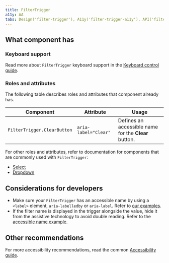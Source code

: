 ```yaml
---
title: FilterTrigger
a11y: AA
tabs: Design('filter-trigger'), A11y('filter-trigger-a11y'), API('filter-trigger-api'), Example('filter-trigger-code'), Changelog('filter-trigger-changelog')
---
```


## What component has

### Keyboard support

Read more about `FilterTrigger` keyboard support in the [Keyboard control guide](/core-principles/a11y/a11y-keyboard#any-other-controls-filtertrigger-pills-tabline-etc).

### Roles and attributes

The following table describes roles and attributes that component already has.

| Component                   | Attribute            | Usage                                                                                                             |
| --------------------------- | -------------------- | ----------------------------------------------------------------------------------------------------------------- |
| `FilterTrigger.ClearButton` | `aria-label="Clear"` | Defines an accessible name for the **Clear** button. |

For other roles and attributes, refer to documentation for components that are commonly used with `FilterTrigger`:

* [Select](../select/select-a11y.md)
* [Dropdown](../dropdown/dropdown-a11y.md)

## Considerations for developers

* Make sure your `FilterTrigger` has an accessible name by using a `<label>` element, `aria-labelledby` or `aria-label`. Refer to [our examples](filter-trigger-code.md).
* If the filter name is displayed in the trigger alongside the value, hide it from the assistive technology to avoid double reading. Refer to the [accessible name example](./filter-trigger-code.md#accessible-name).

## Other recommendations

For more accessibility recommendations, read the common [Accessibility guide](/core-principles/a11y/a11y).

<!--@include: ./filter-trigger-a11y-report.md-->
